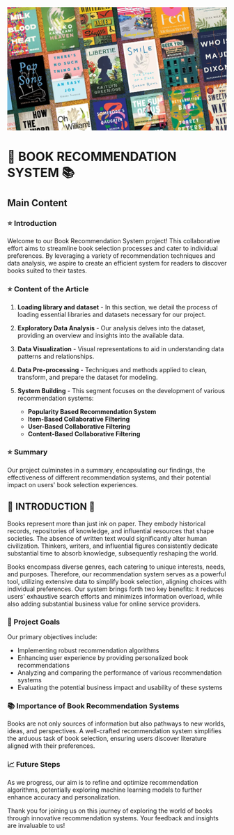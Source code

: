 <img src="https://github.com/KhangKuro/Project-Book-Recommender/blob/main/Picture.jpg" />


# 📖 BOOK RECOMMENDATION SYSTEM 📚

## Main Content

### ⭐ Introduction

Welcome to our Book Recommendation System project! This collaborative effort aims to streamline book selection processes and cater to individual preferences. By leveraging a variety of recommendation techniques and data analysis, we aspire to create an efficient system for readers to discover books suited to their tastes.

### ⭐ Content of the Article

1. **Loading library and dataset** - In this section, we detail the process of loading essential libraries and datasets necessary for our project.

2. **Exploratory Data Analysis** - Our analysis delves into the dataset, providing an overview and insights into the available data.

3. **Data Visualization** - Visual representations to aid in understanding data patterns and relationships.

4. **Data Pre-processing** - Techniques and methods applied to clean, transform, and prepare the dataset for modeling.

5. **System Building** - This segment focuses on the development of various recommendation systems:
    - **Popularity Based Recommendation System**
    - **Item-Based Collaborative Filtering**
    - **User-Based Collaborative Filtering**
    - **Content-Based Collaborative Filtering**

### ⭐ Summary

Our project culminates in a summary, encapsulating our findings, the effectiveness of different recommendation systems, and their potential impact on users' book selection experiences.

## 🌻 INTRODUCTION 🌻

Books represent more than just ink on paper. They embody historical records, repositories of knowledge, and influential resources that shape societies. The absence of written text would significantly alter human civilization. Thinkers, writers, and influential figures consistently dedicate substantial time to absorb knowledge, subsequently reshaping the world.

Books encompass diverse genres, each catering to unique interests, needs, and purposes. Therefore, our recommendation system serves as a powerful tool, utilizing extensive data to simplify book selection, aligning choices with individual preferences. Our system brings forth two key benefits: it reduces users' exhaustive search efforts and minimizes information overload, while also adding substantial business value for online service providers.

### 🚀 Project Goals

Our primary objectives include:
- Implementing robust recommendation algorithms
- Enhancing user experience by providing personalized book recommendations
- Analyzing and comparing the performance of various recommendation systems
- Evaluating the potential business impact and usability of these systems

### 📚 Importance of Book Recommendation Systems

Books are not only sources of information but also pathways to new worlds, ideas, and perspectives. A well-crafted recommendation system simplifies the arduous task of book selection, ensuring users discover literature aligned with their preferences.

### 📈 Future Steps

As we progress, our aim is to refine and optimize recommendation algorithms, potentially exploring machine learning models to further enhance accuracy and personalization.

Thank you for joining us on this journey of exploring the world of books through innovative recommendation systems. Your feedback and insights are invaluable to us!
